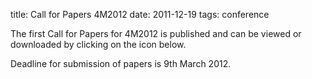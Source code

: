 title: Call for Papers 4M2012
date: 2011-12-19 
tags: conference


The first Call for Papers for 4M2012 is published and can be viewed or downloaded by clicking on the icon below.
<!--break-->
Deadline for submission of papers is 9th March 2012.
